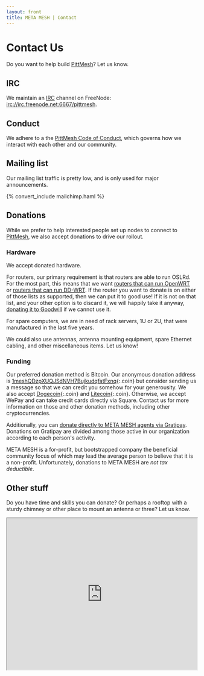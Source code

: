 ```yaml
---
layout: front
title: META MESH | Contact
---
```


# Contact Us

Do you want to help build [PittMesh](http://www.pittmesh.net)? Let us know.

## IRC

We maintain an [IRC](https://en.wikipedia.org/wiki/Internet_Relay_Chat) channel on
FreeNode: [irc://irc.freenode.net:6667/pittmesh](http://webchat.freenode.net/?channels=pittmesh).

## Conduct

We adhere to a the [PittMesh Code of Conduct](https://github.com/pittmesh/governance/blob/master/code-of-conduct.markdown), which governs how we interact with each other and our community.

## Mailing list

Our mailing list traffic is pretty low, and is only used for major announcements.

{% convert_include mailchimp.haml %}

## Donations

While we prefer to help interested people set up nodes to connect to [PittMesh](http://www.pittmesh.net), we
also accept donations to drive our rollout.

### Hardware

We accept donated hardware.

For routers, our primary requirement is that routers are able to run OSLRd. For
the most part, this means that we want
[routers that can run OpenWRT](http://wiki.openwrt.org/toh/start) or
[routers that can run DD-WRT](http://dd-wrt.com/wiki/index.php/Supported_Devices).
If the router you want to donate is on either of those lists as supported, then
we can put it to good use! If it is not on that list, and your other option is to
discard it, we will happily take it anyway,
[donating it to Goodwill](http://www.goodwillswpa.org/computer-store)
if we cannot use it.

For spare computers, we are in need of rack servers, 1U or 2U, that were
manufactured in the last five years.

We could also use antennas, antenna mounting equipment, spare Ethernet cabling,
and other miscellaneous items. Let us know!

### Funding

Our preferred donation method is Bitcoin. Our anonymous donation address is
[1meshQDzpXUQJSdNVH7BujkudqfatFxnq](bitcoin:1meshQDzpXUQJSdNVH7BujkudqfatFxnq){:.coin}
but consider sending us a message so that we can credit you somehow for your
generousity. We also accept [Dogecoin](dogecoin:DMMx3mSt5swBqQZEwtw3haYmMoLwmSP3zj){:.coin}
and [Litecoin](litecoin:LMMQQNHT172pK6Ys9u64fFbodHtHGWJHBX){:.coin}.
Otherwise, we accept WePay and can take credit
cards directly via Square. Contact us for more information on those and other
donation methods, including other cryptocurrencies.

Additionally, you can [donate directly to META MESH agents via Gratipay](https://gratipay.com/MetaMeshLLC). Donations on Gratipay are divided among those active in our organization according to each person's activity.

<script data-gratipay-username="MetaMeshLLC"
        src="//gttp.co/v1.js"></script>

META MESH is a for-profit, but bootstrapped company the beneficial community
focus of which may lead the average person to believe that it is a non-profit.
Unfortunately, donations to META MESH are *not tax deductible*.

## Other stuff

Do you have time and skills you can donate? Or perhaps a rooftop with a sturdy
chimney or other place to mount an antenna or three? Let us know.

<iframe sandbox="allow-forms allow-scripts"
        src="http://metamesh.wufoo.com/forms/contact-us/"
        seamless="seamless"
        width="100%"
        height="400px"
></iframe>
